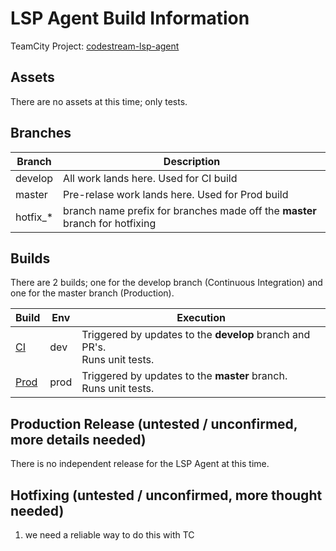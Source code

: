 # LSP Agent Build Information

TeamCity Project: [codestream-lsp-agent](http://tc.codestream.us/project.html?projectId=CodestreamLspAgent)  

## Assets
There are no assets at this time; only tests.

## Branches

| Branch | Description |
| --- | --- |
| develop | All work lands here. Used for CI build |
| master | Pre-relase work lands here. Used for Prod build |
| hotfix_* | branch name prefix for branches made off the **master** branch for hotfixing |

## Builds

There are 2 builds; one for the develop branch (Continuous Integration) and one for the master branch (Production).

| Build | Env | Execution |
| --- | --- | --- |
| [CI](http://tc.codestream.us/viewType.html?buildTypeId=CodestreamLspAgent_Ci) | dev | Triggered by updates to the **develop** branch and PR's.<br>Runs unit tests. |
| [Prod](http://tc.codestream.us/viewType.html?buildTypeId=CodestreamLspAgent_Prod) | prod | Triggered by updates to the **master** branch.<br>Runs unit tests. |


## Production Release (untested / unconfirmed, more details needed)
There is no independent release for the LSP Agent at this time.

## Hotfixing (untested / unconfirmed, more thought needed)

1. we need a reliable way to do this with TC
